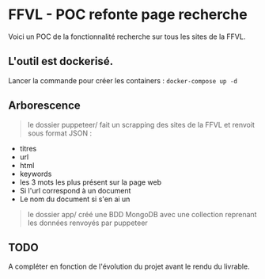 # FFVL - POC refonte page recherche

Voici un POC de la fonctionnalité recherche sur tous les sites de la FFVL.

## L'outil est dockerisé.

Lancer la commande pour créer les containers :
`docker-compose up -d`

## Arborescence

> le dossier puppeteer/ fait un scrapping des sites de la FFVL et renvoit sous format JSON :
- titres
- url
- html
- keywords 
- les 3 mots les plus présent sur la page web
- Si l'url correspond à un document
- Le nom du document si s'en ai un

> le dossier app/ créé une BDD MongoDB avec une collection reprenant les données renvoyés par puppeteer

## TODO
A compléter en fonction de l'évolution du projet avant le rendu du livrable.

